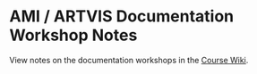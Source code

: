 # AMI / ARTVIS Documentation Workshop Notes

View notes on the documentation workshops in the [Course Wiki](https://github.com/smriazati/documentation_workshop/wiki).